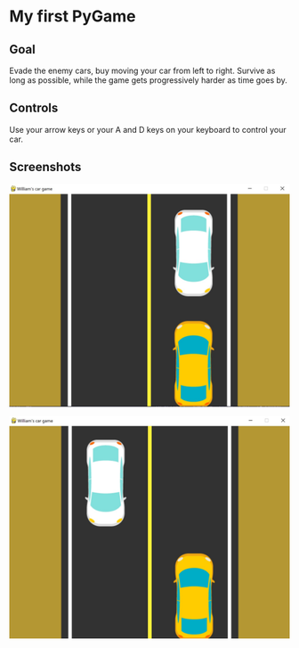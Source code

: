 # My first PyGame

## Goal

Evade the enemy cars, buy moving your car from left to right.
Survive as long as possible, while the game gets progressively harder as time goes by.

## Controls

Use your arrow keys or your A and D keys on your keyboard to control your car.

## Screenshots 

![Play Screen 1](https://raw.githubusercontent.com/JanWilliamHaug/FirstGamePyGame/master/GameScreenshot1.jpg)

![Play Screen 1](https://raw.githubusercontent.com/JanWilliamHaug/FirstGamePyGame/master/GameScreenshot2jpg.jpg)
